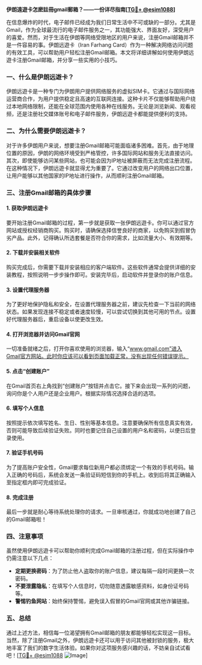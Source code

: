 **伊朗遠遊卡怎麽註冊gmail郵箱？——一份详尽指南[[TG💪+ @esim1088](https://t.me/s/esim1088)]**

在信息爆炸的时代，电子邮件已经成为我们日常生活中不可或缺的一部分。尤其是Gmail，作为全球最流行的电子邮件服务之一，其功能强大、界面友好，深受用户的喜爱。然而，对于生活在伊朗等网络受限地区的用户来说，注册Gmail邮箱并不是一件容易的事。伊朗远遊卡（Iran Farhang Card）作为一种解决网络访问问题的有效工具，可以帮助用户轻松注册Gmail邮箱。本文将详细讲解如何使用伊朗远遊卡注册Gmail邮箱，并分享一些实用的小技巧。

### 一、什么是伊朗远遊卡？

伊朗远遊卡是一种专门为伊朗用户提供网络服务的虚拟SIM卡。它通过与国际网络运营商合作，为用户提供稳定且高速的互联网连接。这种卡片不仅能够帮助用户绕过本地网络限制，还能在全球范围内使用各种在线服务。无论是浏览新闻、观看视频，还是注册社交媒体账号和电子邮件服务，伊朗远遊卡都能提供便利的支持。

### 二、为什么需要伊朗远遊卡？

对于许多伊朗用户来说，想要注册Gmail邮箱可能面临诸多困难。首先，由于地理位置的原因，伊朗的网络环境受到严格管控，许多国际网站和服务无法直接访问。其次，即使能够访问某些网站，也可能会因为IP地址被屏蔽而无法完成注册流程。在这种情况下，伊朗远遊卡就显得尤为重要了。它通过改变用户的网络出口位置，让用户能够以其他国家的IP地址进行操作，从而顺利注册Gmail邮箱。

### 三、注册Gmail邮箱的具体步骤

#### 1. 获取伊朗远遊卡

要开始注册Gmail邮箱的过程，第一步就是获取一张伊朗远遊卡。你可以通过官方网站或授权经销商购买。购买时，请确保选择信誉良好的商家，以免购买到假冒伪劣产品。此外，记得确认所选套餐是否符合你的需求，比如流量大小、有效期等。

#### 2. 下载并安装相关软件

购买完成后，你需要下载并安装相应的客户端软件。这些软件通常会提供详细的安装教程，按照说明一步步操作即可。安装完毕后，启动软件并登录你的账户信息。

#### 3. 设置代理服务器

为了更好地保护隐私和安全，在设置代理服务器之前，建议先检查一下当前的网络状态。如果发现连接不稳定或者速度较慢，可以尝试切换到其他可用的节点。设置好代理服务器后，重启设备以使更改生效。

#### 4. 打开浏览器并访问Gmail官网

一切准备就绪之后，打开你喜欢使用的浏览器，输入“www.gmail.com”进入Gmail官方网站。此时你应该可以看到页面加载正常，没有出现任何错误提示。

#### 5. 点击“创建账户”

在Gmail首页右上角找到“创建账户”按钮并点击它。接下来会出现一系列的问题，询问你是个人用户还是企业用户。根据实际情况选择合适的选项。

#### 6. 填写个人信息

按照提示依次填写姓名、生日、性别等基本信息。注意要确保所有信息真实有效，否则可能导致后续验证失败。同时也要记住自己设置的用户名和密码，以便日后登录使用。

#### 7. 验证手机号码

为了提高账户安全性，Gmail要求每位新用户都必须绑定一个有效的手机号码。输入正确的号码后，系统会发送一条验证码短信到你的手机上。收到后将其正确输入至指定框内即可完成验证。

#### 8. 完成注册

最后一步就是耐心等待系统处理你的请求。一旦审核通过，你就成功地创建了自己的Gmail邮箱啦！

### 四、注意事项

虽然使用伊朗远遊卡可以帮助你顺利完成Gmail邮箱的注册过程，但在实际操作中仍需注意以下几点：

- **定期更换密码**：为了防止他人盗取你的账户信息，建议每隔一段时间更换一次密码。
- **不要泄露隐私**：在填写个人信息时，切勿随意透露敏感资料，如身份证号码等。
- **警惕钓鱼网站**：始终保持警惕，避免误入假冒的Gmail官网或其他诈骗链接。

### 五、总结

通过上述方法，相信每一位渴望拥有Gmail邮箱的朋友都能够轻松实现这一目标。当然，除了注册Gmail之外，伊朗远遊卡还可以用于访问其他被封锁的服务，极大地丰富了我们的数字生活体验。如果你对这项服务感兴趣的话，不妨亲自试试看吧！[[TG💪+ @esim1088](https://t.me/s/esim1088) ![Image](https://i.postimg.cc/4NQfJmqS/Snipaste-2025-05-13-00-14-12.png)]
